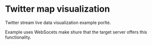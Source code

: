 # Twitter map visualization

Twitter stream live data visualization example porlte.

Example uses WebSocets make shure that the target server offers this functionality. 
